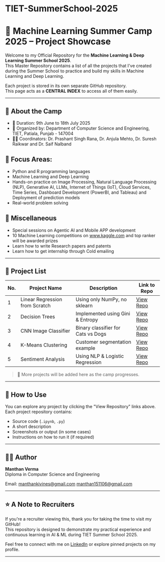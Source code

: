 # TIET-SummerSchool-2025
# 🌟 Machine Learning Summer Camp 2025 – Project Showcase

Welcome to my Official Repository for the **Machine Learning & Deep Learning Summer School 2025**.  
This Master Repository contains a list of all the projects that I've created during the Summer School to practice and build my skills in Machine Learning and Deep Learning.

Each project is stored in its own separate GitHub repository.  
This page acts as a **CENTRAL INDEX** to access all of them easily.

---

## 📌 About the Camp

- 📅 Duration: 9th June to 18th July 2025
- 🏫 Organized by: Department of Computer Science and Engineering, TIET, Patiala, Punjab - 147004
- 🧑‍🏫 Coordinators: Dr. Prashant Singh Rana, Dr. Anjula Mehto, Dr. Suresh Raikwar and Dr. Saif Nalband

## 🧠 Focus Areas:
  - Python and R programming languages 
  - Machine Learning and Deep Learning
  - Hands-on practice on Image Processing, Natural Language Processing (NLP), Generative AI, LLMs, Internet of Things (IoT), Cloud Services, Time Series, Dashboard Development (PowerBI, and Tableau) and Deployment of prediction models
  - Real-world problem solving

## 👀 Miscellaneous

- Special sessions on Agentic AI and Mobile APP development
- 10 Machine Learning competitions on www.kaggle.com and top ranker will be awarded prizes
- Learn how to write Research papers and patents
- Learn how to get internship through Cold emailing
  
---

## 📂 Project List

| No. | Project Name                           | Description                              | Link to Repo |
|-----|----------------------------------------|------------------------------------------|--------------|
| 1   | Linear Regression from Scratch         | Using only NumPy, no sklearn             | [View Repo](https://github.com/yourusername/mlcamp-01-linear-regression) |
| 2   | Decision Trees                         | Implemented using Gini & Entropy         | [View Repo](https://github.com/yourusername/mlcamp-02-decision-tree) |
| 3   | CNN Image Classifier                   | Binary classifier for Cats vs Dogs       | [View Repo](https://github.com/yourusername/mlcamp-03-cnn-classifier) |
| 4   | K-Means Clustering                     | Customer segmentation example            | [View Repo](https://github.com/yourusername/mlcamp-04-kmeans-clustering) |
| 5   | Sentiment Analysis                     | Using NLP & Logistic Regression          | [View Repo](https://github.com/yourusername/mlcamp-05-sentiment-analysis) |

> 🔄 More projects will be added here as the camp progresses.

---

## 🚀 How to Use

You can explore any project by clicking the "View Repository" links above.  
Each project repository contains:
- Source code (`.ipynb`, `.py`)
- A short description
- Screenshots or output (in some cases)
- Instructions on how to run it (if required)

---

## 🧑‍💻 Author

**Manthan Verma**  
Diploma in Computer Science and Engineering 

Email: manthankivines@gmail.com  manthan151106@gmail.com

---

## ⭐ A Note to Recruiters

If you're a recruiter viewing this, thank you for taking the time to visit my GitHub!  
This repository is designed to demonstrate my practical experience and continuous learning in AI & ML during TIET Summer School 2025.

Feel free to connect with me on [LinkedIn](www.linkedin.com/in/manthanverma) or explore pinned projects on my profile.

---
